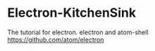 # Electron-KitchenSink
The tutorial for electron. electron and atom-shell https://github.com/atom/electron
